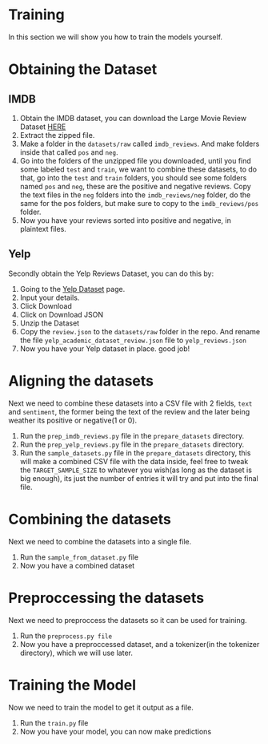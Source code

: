 # Training

In this section we will show you how to train the models yourself.

# Obtaining the Dataset

## IMDB
1. Obtain the IMDB dataset, you can download the Large Movie Review Dataset [HERE](https://ai.stanford.edu/~amaas/data/sentiment/)
2. Extract the zipped file.
3. Make a folder in the `datasets/raw` called `imdb_reviews`. And make folders inside that called `pos` and `neg`.
4. Go into the folders of the unzipped file you downloaded, until you find some labeled `test` and `train`, we want to combine these datasets, to do that, go into the `test` and `train` folders, you should see some folders named `pos` and `neg`, these are the positive and negative reviews. Copy the text files in the `neg` folders into the `imdb_reviews/neg` folder, do the same for the pos folders, but make sure to copy to the `imdb_reviews/pos` folder.
5. Now you have your reviews sorted into positive and negative, in plaintext files.

## Yelp
Secondly obtain the Yelp Reviews Dataset, you can do this by:
1. Going to the [Yelp Dataset](https://www.yelp.com/dataset/download) page.
2. Input your details.
3. Click Download
4. Click on Download JSON
5. Unzip the Dataset
6. Copy the `review.json` to the `datasets/raw` folder in the repo. And rename the file `yelp_academic_dataset_review.json` file to `yelp_reviews.json`
7. Now you have your Yelp dataset in place. good job!

# Aligning the datasets
Next we need to combine these datasets into a CSV file with 2 fields, `text` and `sentiment`, the former being the text of the review and the later being weather its positive or negative(1 or 0).

1. Run the `prep_imdb_reviews.py` file in the `prepare_datasets` directory.
2. Run the `prep_yelp_reviews.py` file in the `prepare_datasets` directory.
3. Run the `sample_datasets.py` file in the `prepare_datasets` directory, this will make a combined CSV file with the data inside, feel free to tweak the `TARGET_SAMPLE_SIZE` to whatever you wish(as long as the dataset is big enough), its just the number of entries it will try and put into the final file.

# Combining the datasets
Next we need to combine the datasets into a single file.
1. Run the `sample_from_dataset.py` file
2. Now you have a combined dataset

# Preproccessing the datasets
Next we need to preproccess the datasets so it can be used for training.
1. Run the `preprocess.py file`
2. Now you have a preproccessed dataset, and a tokenizer(in the tokenizer directory), which we will use later.

# Training the Model
Now we need to train the model to get it output as a file.
1. Run the `train.py` file
2. Now you have your model, you can now make predictions 